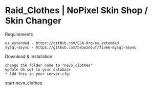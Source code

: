 # Raid_Clothes | NoPixel Skin Shop / Skin Changer

Requirements
```
es_extended - https://github.com/ESX-Org/es_extended
mysql-async - https://github.com/brouznouf/fivem-mysql-async
```

Download & Installation
```
change the folder name to "nevo_clothes"
update db.sql to your database
* Add this in your server.cfg:
```
   start nevo_clothes
```

```
